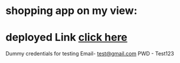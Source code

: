 
# shopping app on my view:

# deployed Link [click here](https://super-baklava-efcbeb.netlify.app)


Dummy credentials for testing
Email- test@gmail.com
PWD - Test123
